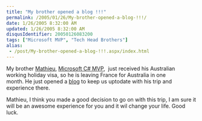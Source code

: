 ```yaml
---
title: "My brother opened a blog !!!"
permalink: /2005/01/26/My-brother-opened-a-blog-!!!/
date: 1/26/2005 8:32:00 AM
updated: 1/26/2005 8:32:00 AM
disqusIdentifier: 20050126083200
tags: ["Microsoft MVP", "Tech Head Brothers"]
alias:
 - /post/My-brother-opened-a-blog-!!!.aspx/index.html
---
```




My brother [Mathieu](http://www.techheadbrothers.com/DesktopDefault.aspx?tabindex=7&tabid=19&id=3), [Microsoft 
C# MVP](http://www.microsoft.com/communities/mvp/mvpdetails.mspx?Params=%7eCMTYDataSvcParams%5e%7earg+Name%3d%22guid%22+Value%3d%223a585e18-c7fd-4bd7-a8b7-7bcf5ed70b5b%22%2f%5e%7esParams%5e%7e%2fsParams%5e%7e%2fCMTYDataSvcParams%5e),  just received his Australian working holiday visa, so he 
is leaving France for Australia in one month. He just opened a [blog](http://myaustraliantrip.blogspot.com/) to keep us uptodate with 
his trip and experience there.
<!-- more -->

Mathieu, I think you made a good decision to go on with this trip, I am 
sure it will be an awesome experience for you and it wil change your life. Good 
luck.

